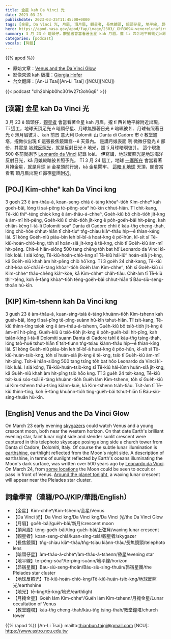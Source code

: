 ```yaml
---
title: 金星 kah Da Vinci 光
date: 2023-03-25
publishdate: 2023-03-25T11:45:00+0800
tags: [金星, Da Vinci 光, 月眉, 頂月眉, 觀星者, 長焦鏡頭, 暗頭仔星, 地平線, 昴宿星團, 地球反照光, 地光, 月掩金星, 教堂鐘塔]
hero: https://apod.nasa.gov/apod/fap/image/2303/_GHR3094-venerelunafirma800.jpg
summary: 3 月 23 ê 暗頭仔，觀星者會當看著金星 kah 月眉，攏 tī 西爿地平線附近出現。
categories: [podcast]
vocals: [阿錕]
---
```


{{% apod %}}

- 原始文章：[Venus and the Da Vinci Glow](https://apod.nasa.gov/apod/ap230325.html)
- 影像來源 kah [版權][copyright]：[Giorgia Hofer](https://www.giorgiahoferphotography.com/)
- 台文翻譯：[An-Li Tsai][An-Li Tsai] ([NCU][NCU])

{{< podcast "clh2bhipb0hc301w27t3oh6q6" >}}

## [漢羅] 金星 kah Da Vinci 光
3 月 23 ê 暗頭仔，[觀星者][skygazers] 會當看著金星 kah 月眉，攏 tī 西爿地平線附近出現。
Tī 這工，地球天頂足光 ê 暗頭仔星、月球無照著日光 ê 暗暝彼爿、月球有照著日光 ê 薄月眉彼爿、kah 前景 意大利 Dolomiti 山 Danta di Cadore 市 ê 教堂鐘塔，攏做伙出現 tī 這張長焦鏡頭翕--ê 天景內。
是講月娘表面 咧 微微仔發光 ê 部份，其實是 [地球反照光][earthshine]，就是反射日光 ê 地光，照 tī 月球暗暝彼爿。
這个現象 500 冬前就捌予 [Leonardo da Vinci][Leonardo da Vinci] 紀錄 loài。
伊寫講，地球反照光是地球海洋 反射日光，kā 月娘較暗彼爿照予光。
Tī 3 月 24 這工，地球 [一寡所在][some locations] 會當看著月掩金星，就是月球 ùi 金星頭前行過，kā 金星閘牢。
[這暗 tī 地球][Around the planet tonight] 天頂，閣會當看著 頂月眉出現 tī 昴宿星團附近。

## [POJ] Kim-chheⁿ kah Da Vinci kng
3 goe̍h 23 ê àm-thâu-á, koan-seng-chiá ē-tàng khòaⁿ-tio̍h Kim-chheⁿ kah goe̍h-bâi, lóng tī sai-pêng tē-pêng-sòaⁿ hù-kīn chhut-hiān.
Tī chit-kang, Tē-kiû thiⁿ-téng chiok kng ê àm-thâu-á-chheⁿ, Goe̍h-kiû bô chiò-tio̍h ji̍t-kng ê àm-mî hit-pêng, Goe̍h-kiû ū chiò-tio̍h ji̍t-kng ê po̍h-goe̍h-bâi hit-pêng, kah chiân-kéng I-tá-lī Dolomiti soaⁿ Danta di Cadore chhī ê kàu-tn̂g cheng-thah, lóng chò-hóe chhut-hiān tī chit-tiuⁿ tn̂g-chiau kiàⁿ-thâu hip--ê thian-kéng lāi.
Sī kóng Goe̍h-niû piáu-bīn leh bî-bî-á hoat-kng ê pō͘-hūn, kî-si̍t sī Tē-kiû-hoán-chiò-kng, to̍h sī hoán-siā ji̍t-kng ê tē-kng, chiò tī Goe̍h-kiû àm-mî hit-pêng.
Chit-ê hiān-siōng 500 tang chêng to̍h bat hō͘ Leonardo da Vinci kì-lio̍k loài.
I siá kóng, Tē-kiû-hoán-chiò-kng sī Tē-kiû hái-iûⁿ hoán-siā ji̍t-kng, kā Goe̍h-niû khah àm hit-pêng chiò hō͘ kng.
Tī 3 goe̍h 24 chit-kang, Tē-kiû chi̍t-kóa só͘-chāi ē-tàng khòaⁿ-tio̍h Goe̍h Iám Kim-chheⁿ, to̍h sī Goe̍h-kiû ùi Kim-chheⁿ thâu-chêng kiâⁿ-kòe, kā Kim-chheⁿ cha̍h-tiâu.
Chit-àm tī Tē-kiû thiⁿ-téng, koh ē-tàng khòaⁿ-tio̍h téng-goe̍h-bâi chhut-hiān tī Báu-siù-seng-thoân hù-kīn.

## [KIP] Kim-tshenn kah Da Vinci kng
3 gue̍h 23 ê àm-thâu-á, kuan-sing-tsiá ē-tàng khuànn-tio̍h Kim-tshenn kah gue̍h-bâi, lóng tī sai-pîng tē-pîng-suànn hù-kīn tshut-hiān.
Tī tsit-kang, Tē-kiû thinn-tíng tsiok kng ê àm-thâu-á-tshenn, Gue̍h-kiû bô tsiò-tio̍h ji̍t-kng ê àm-mî hit-pîng, Gue̍h-kiû ū tsiò-tio̍h ji̍t-kng ê po̍h-gue̍h-bâi hit-pîng, kah tsiân-kíng I-tá-lī Dolomiti suann Danta di Cadore tshī ê kàu-tn̂g tsing-thah, lóng tsò-hué tshut-hiān tī tsit-tiunn tn̂g-tsiau kiànn-thâu hip--ê thian-kíng lāi.
Sī kóng Gue̍h-niû piáu-bīn leh bî-bî-á huat-kng ê pōo-hūn, kî-si̍t sī Tē-kiû-huán-tsiò-kng, to̍h sī huán-siā ji̍t-kng ê tē-kng, tsiò tī Gue̍h-kiû àm-mî hit-pîng.
Tsit-ê hiān-siōng 500 tang tsîng to̍h bat hōo Leonardo da Vinci kì-lio̍k luài.
I siá kóng, Tē-kiû-huán-tsiò-kng sī Tē-kiû hái-iûnn huán-siā ji̍t-kng, kā Gue̍h-niû khah àm hit-pîng tsiò hōo kng.
Tī 3 gue̍h 24 tsit-kang, Tē-kiû tsi̍t-kuá sóo-tsāi ē-tàng khuànn-tio̍h Gue̍h Iám Kim-tshenn, to̍h sī Gue̍h-kiû uì Kim-tshenn thâu-tsîng kiânn-kuè, kā Kim-tshenn tsa̍h-tiâu.
Tsit-àm tī Tē-kiû thinn-tíng, koh ē-tàng khuànn-tio̍h tíng-gue̍h-bâi tshut-hiān tī Báu-siù-sing-thuân hù-kīn.

## [English] Venus and the Da Vinci Glow
On March 23 early evening [skygazers][skygazers] could watch Venus and a young crescent moon, both near the western horizon.
On that date Earth's brilliant evening star, faint lunar night side and slender sunlit crescent were captured in this telephoto skyscape posing along side a church tower from Danta di Cadore, Dolomiti, Italy.
Of course the subtle lunar illumination is [earthshine][earthshine], earthlight reflected from the Moon's night side.
A description of earthshine, in terms of sunlight reflected by Earth's oceans illuminating the Moon's dark surface, was written over 500 years ago by [Leonardo da Vinci][Leonardo da Vinci].
On March 24, from [some locations][some locations] the Moon could be seen to occult or pass in front of Venus.
[Around the planet tonight][Around the planet tonight], a waxing lunar crescent will appear near the Pleiades star cluster.

## 詞彙學習（漢羅/POJ/KIP/華語/English）
- 【金星】Kim-chheⁿ/Kim-tshenn/金星/Venus
- 【Da Vinci 光】Da Vinci kng/Da Vinci kng/Da Vinci 光/the Da Vinci Glow
- 【月眉】goe̍h-bâi/gue̍h-bâi/新月/crescent moon
- 【頂月眉】téng-goe̍h-bâi/tíng-gue̍h-bâi/上弦月/waxing lunar crescent
- 【觀星者】koan-seng-chiá/kuan-sing-tsiá/觀星者/skygazer
- 【長焦鏡頭】tn̂g-chiau kiàⁿ-thâu/tn̂g-tsiau kiànn-thâu/長焦鏡頭/telephoto lens
- 【暗頭仔星】àm-thâu-á-chheⁿ/àm-thâu-á-tshenn/昏星/evening star
- 【地平線】tē-pêng-sòaⁿ/tē-pîng-suànn/地平線/horizon
- 【昴宿星團】Báu-siù-seng-thoân/Báu-siù-sing-thuân/昴宿星團/the Pleiades star cluster
- 【地球反照光】Tē-kiû-hoán-chiò-kng/Tē-kiû-huán-tsiò-kng/地球反照光/earthshine
- 【地光】tē-kng/tē-kng/地光/earthlight
- 【月掩金星】Goe̍h Iám Kim-chheⁿ/Gue̍h Iám Kim-tshenn/月掩金星/Lunar occultation of Venus
- 【教堂鐘塔】kàu-tn̂g cheng-thah/kàu-tn̂g tsing-thah/教堂鐘塔/church tower

{{% /apod %}}
[An-Li Tsai]: mailto:thianbun.taigi@gmail.com
[NCU]: https://www.astro.ncu.edu.tw

[copyright]: https://apod.nasa.gov/apod/fap/lib/about_apod.html#srapply
[License]: https://creativecommons.org/licenses/by/2.0/

[skygazers]:https://solarsystem.nasa.gov/news/1943/how-to-find-good-places-to-stargaze/
[earthshine]:https://earthobservatory.nasa.gov/IOTD/view.php?id=83782
[Leonardo da Vinci]:https://science.nasa.gov/science-news/science-at-nasa/2005/04oct_leonardo
[some locations]:https://www.lcsd.gov.hk/CE/Museum/Space/en_US/web/spm/resources/special-astronomical-events/other.html
[Around the planet tonight]:https://earthsky.org/astronomy-essentials/visible-planets-tonight-mars-jupiter-venus-saturn-mercury/
